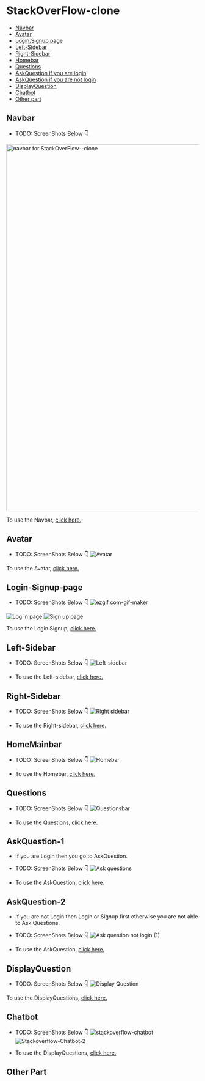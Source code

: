 # StackOverFlow-clone

- [Navbar](#navbar)
- [Avatar](#avatar)
- [Login,Signup page](#Login-Signup-page)
- [Left-Sidebar](#Left-Sidebar)
- [Right-Sidebar](#Right-Sidebar)
- [Homebar](#HomeMainbar)
- [Questions](#Questions)
- [AskQuestion if you are login](#AskQuestion-1)
- [AskQuestion if you are not login](#AskQuestion-2)
- [DisplayQuestion](#DisplayQuestion)
- [Chatbot](#Chatbot)
- [Other part](#other-part)

## Navbar

- TODO: ScreenShots Below 👇
<img width="960" alt="navbar for StackOverFlow--clone" src="https://user-images.githubusercontent.com/102934270/201916800-9ab808c0-aeb0-4a7e-98d3-5b8119661a51.png">

To use the Navbar, [click here.](client/src/components/Navbar)

## Avatar

- TODO: ScreenShots Below 👇
![Avatar](https://user-images.githubusercontent.com/102934270/202451750-225ad613-e878-47b2-a41a-238a9d01d36a.jpg)

To use the Avatar, [click here.](client/src/components/Avatar)

## Login-Signup-page

- TODO: ScreenShots Below 👇
![ezgif com-gif-maker](https://user-images.githubusercontent.com/102934270/202521975-bc1cdfac-04d2-4ad1-aa0a-6a35fc073fe5.gif)

![Log in page](https://user-images.githubusercontent.com/102934270/202522150-62abeec0-97cf-4ecf-be36-796cbd1a2157.jpg)
![Sign up page](https://user-images.githubusercontent.com/102934270/202522245-423c713f-a365-4dcf-a741-2149e885d4a1.jpg)

To use the Login Signup, [click here.](client/src/pages/Auth)

## Left-Sidebar

- TODO: ScreenShots Below 👇
![Left-sidebar](https://user-images.githubusercontent.com/102934270/202745561-4ab8378f-056a-4a31-8edd-2efc67afc405.jpg)

- To use the Left-sidebar, [click here.](client/src/components/LeftSidebar)

## Right-Sidebar

- TODO: ScreenShots Below 👇
![Right sidebar](https://user-images.githubusercontent.com/102934270/202745811-8dcaa4fa-a8cd-4781-95de-8009c4ad80a0.gif)

- To use the Right-sidebar, [click here.](client/src/components/RightSidebar)

## HomeMainbar

- TODO: ScreenShots Below 👇
![Homebar](https://user-images.githubusercontent.com/102934270/202862060-542dbe9a-75df-4571-8487-2287602a965c.jpg)

- To use the Homebar, [click here.](client/src/components/HomeMainbar)

## Questions

- TODO: ScreenShots Below 👇
![Questionsbar](https://user-images.githubusercontent.com/102934270/202862216-8efcd0a0-cb52-4b32-9f06-ee8b55960f39.jpg)

- To use the Questions, [click here.](client/src/pages/Questions)

## AskQuestion-1
- If you are Login then you go to AskQuestion.
- TODO: ScreenShots Below 👇
![Ask questions](https://user-images.githubusercontent.com/102934270/202912068-94a972a5-37c1-42d7-a57a-9c6a3253f9ef.jpg)

- To use the AskQuestion, [click here.](client/src/pages/AskQuestion)

## AskQuestion-2
- If you are not Login  then Login or Signup first otherwise you are not able to Ask Questions.
- TODO: ScreenShots Below 👇
![Ask question not login (1)](https://user-images.githubusercontent.com/102934270/202912225-7bb93631-f851-47dc-a1f7-ee7c5514c31d.gif)

- To use the AskQuestion, [click here.](client/src/components/HomeMainbar/HomeMainbar.jsx)

## DisplayQuestion

- TODO: ScreenShots Below 👇
![Display Question](https://user-images.githubusercontent.com/102934270/203116395-70c504cf-49eb-4be7-bf12-84e5b1296667.gif)
 
 To use the DisplayQuestions, [click here.](client/src/pages/Questions)
 
 ## Chatbot
 
 - TODO: ScreenShots Below 👇
 ![stackoverflow-chatbot](https://user-images.githubusercontent.com/102934270/205517061-29b6e7e2-9d89-4271-82c7-89cc8b9cc8e2.jpg)
![Stackoverflow-Chatbot-2](https://user-images.githubusercontent.com/102934270/205517074-0f09ebb4-d4ff-44d5-bff6-a7c80dbcb43b.jpg)

 - To use the DisplayQuestions, [click here.](client/src/chatbot)

 
## Other Part
